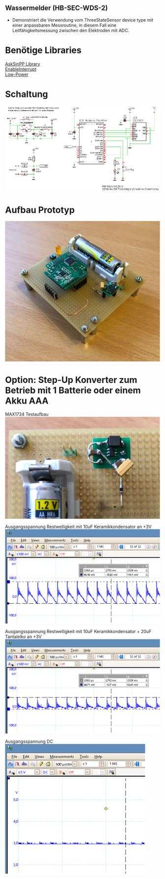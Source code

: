
## Wassermelder (HB-SEC-WDS-2)

- Demonstriert die Verwendung vom ThreeStateSensor device type mit einer anpassbaren Messroutine, in diesem Fall eine Leitfähigkeitsmessung zwischen den Elektroden mit ADC.

# Benötige Libraries

[AskSinPP Library](https://github.com/pa-pa/AskSinPP)</br>
[EnableInterrupt](https://github.com/GreyGnome/EnableInterrupt)</br>
[Low-Power](https://github.com/rocketscream/Low-Power)

# Schaltung
![pic](Images/Schaltung.png)

# Aufbau Prototyp

![pic](Images/Prototyp.jpg)

# Option: Step-Up Konverter zum Betrieb mit 1 Batterie oder einem Akku AAA

MAX1724 Testaufbau
![pic](Images/MAX1724.jpg)

Ausgangsspannung Restwelligkeit mit 10uF Keramikkondensator an +3V
![pic](Images/step-up_output_AC_with_10u.png)

Ausgangsspannung Restwelligkeit mit 10uF Keramikkondensator + 20uF Tantalelko an +3V
![pic](Images/step-up_output_AC_with_10u_20u.png)

Ausgangsspannung DC
![pic](Images/step-up_output_DC.png)
